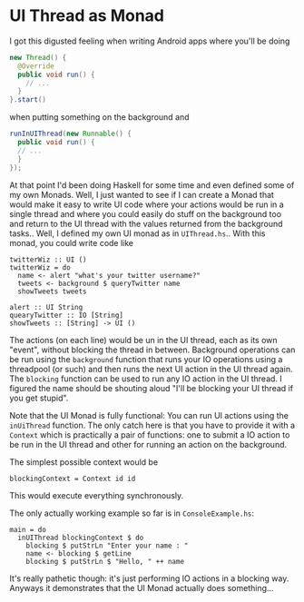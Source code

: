 UI Thread as Monad
==================

I got this digusted feeling when writing Android apps where you'll be
doing

~~~ .java
new Thread() {
  @Override
  public void run() {
    // ...
  }
}.start()
~~~

when putting something on the background and

~~~ .java 
runInUIThread(new Runnable() {
  public void run() {
  // ...
  }
});
~~~

At that point I'd been doing Haskell for some time and even defined some
of my own Monads. Well, I just wanted to see if I can create a Monad
that would make it easy to write UI code where your actions would be run
in a single thread and where you could easily do stuff on the background
too and return to the UI thread with the values returned from the
background tasks.. Well, I defined my own UI monad as in `UIThread.hs`..
With this monad, you could write code like

~~~ .haskell
twitterWiz :: UI ()
twitterWiz = do
  name <- alert "what's your twitter username?"
  tweets <- background $ queryTwitter name
  showTweets tweets

alert :: UI String
quearyTwitter :: IO [String]
showTweets :: [String] -> UI ()
~~~

The actions (on each line) would be un in the UI thread, each as
its own "event", without blocking the thread in between. Background
operations can be run using the `background` function that runs your IO
operations using a threadpool (or such) and then runs the next UI action
in the UI thread again. The `blocking` function can be used to run any
IO action in the UI thread. I figured the name should be shouting aloud
"I'll be blocking your UI thread if you get stupid".

Note that the UI Monad is fully functional: You can run UI actions using
the `inUiThread` function. The only catch here is that you have to
provide it with a `Context` which is practically a pair of functions:
one to submit a IO action to be run in the UI thread and other for
running an action on the background.

The simplest possible context would be

~~~ .haskell
blockingContext = Context id id
~~~

This would execute everything synchronously.

The only actually working example so far is in `ConsoleExample.hs`:

~~~ .haskell
main = do
  inUIThread blockingContext $ do
    blocking $ putStrLn "Enter your name : "
    name <- blocking $ getLine
    blocking $ putStrLn $ "Hello, " ++ name
~~~

It's really pathetic though: it's just performing IO actions in a
blocking way. Anyways it demonstrates that the UI Monad actually does something...
